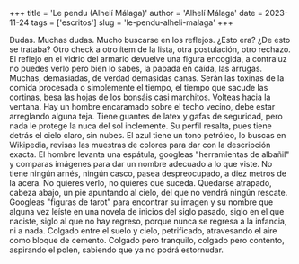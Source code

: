 +++
title = 'Le pendu (Alhelí Málaga)'
author = 'Alhelí Málaga'
date = 2023-11-24
tags = ['escritos']
slug = 'le-pendu-alheli-malaga'
+++

Dudas. Muchas dudas. Mucho buscarse en los reflejos. ¿Esto era? ¿De esto se trataba? Otro check a otro ítem de la lista, otra postulación, otro rechazo. El reflejo en el vidrio del armario devuelve una figura encogida, a contraluz no puedes verlo pero bien lo sabes, la papada en caída, las arrugas. Muchas, demasiadas, de verdad demasidas canas. Serán las toxinas de la comida procesada o simplemente el tiempo, el tiempo que sacude las cortinas, besa las hojas de los bonsáis casi marchitos. Volteas hacia la ventana. Hay un hombre encaramado sobre el techo vecino, debe estar arreglando alguna teja. Tiene guantes de latex y gafas de seguridad, pero nada le protege la nuca del sol inclemente. Su perfil resalta, pues tiene detrás el cielo claro, sin nubes. El azul tiene un tono petróleo, lo buscas en Wikipedia, revisas las muestras de colores para dar con la descripción exacta. El hombre levanta una espátula, googleas "herramientas de albañil" y comparas imágenes para dar un nombre adecuado a lo que viste. No tiene ningún arnés, ningún casco, pasea despreocupado, a diez metros de la acera. No quieres verlo, no quieres que suceda. Quedarse atrapado, cabeza abajo, un pie apuntando al cielo, del que no vendrá ningún rescate. Googleas "figuras de tarot" para encontrar su imagen y su nombre que alguna vez leíste en una novela de inicios del siglo pasado, siglo en el que naciste, siglo al que no hay regreso, porque nunca se regresa a la infancia, ni a nada. Colgado entre el suelo y cielo, petrificado, atravesando el aire como bloque de cemento. Colgado pero tranquilo, colgado pero contento, aspirando el polen, sabiendo que ya no podrá estornudar.